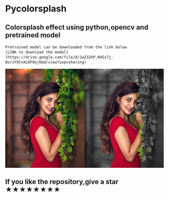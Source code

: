 # Pycolorsplash
## Colorsplash effect using python,opencv and pretrained model
    Pretrained model can be downloaded from the link below
    [LINK to download the model](https://drive.google.com/file/d/1wZ32kP_N4Sz7j-WsrzY9CnXL0FOejkbd/view?usp=sharing)
![GitHub Logo](/splashdiff.png)

## If you like the repository,give a star ★★★★★★★★
